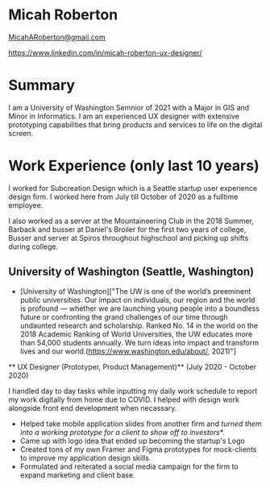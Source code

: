 # Micah Roberton

MicahARoberton@gmail.com

https://www.linkedin.com/in/micah-roberton-ux-designer/

# Summary 

I am a University of Washington Semnior of 2021 with a Major in GIS and Minor in Informatics. I am an experienced UX designer with extensive prototyping capabilities that bring products and services to life on the digital screen.

# Work Experience (only last 10 years)

I worked for Subcreation Design which is a Seattle startup user experience design firm. I worked here from July till October of 2020 as a fulltime employee.

I also worked as a server at the Mountaineering Club in the 2018 Summer,
Barback and busser at Daniel's Broiler for the first two years of college,
Busser and server at Spiros throughout highschool and picking up shifts during college.

## University of Washington (Seattle, Washington)

* [University of Washington]["The UW is one of the world’s preeminent public universities. Our impact on individuals, our region and the world is profound — whether we are launching young people into a boundless future or confronting the grand challenges of our time through undaunted research and scholarship. Ranked No. 14 in the world on the 2018 Academic Ranking of World Universities, the UW educates more than 54,000 students annually. We turn ideas into impact and transform lives and our world.(https://www.washington.edu/about/, 2021)"]

** UX Designer (Prototyper, Product Management)** (July 2020 - October 2020)

I handled day to day tasks while inputting my daily work schedule to report my work digitally from home due to COVID. I helped with design work alongside front end development when necassary.

- Helped take mobile application slides from another firm and *turned them into a working prototype for a client to show off to investors**.
- Came up with logo idea that ended up becoming the startup's Logo
- Created tons of my own Framer and Figma prototypes for mock-clients to improve my application design skills.
- Formulated and reiterated a social media campaign for the firm to expand marketing and client base.


[University of Washington]: http://uw.edu
